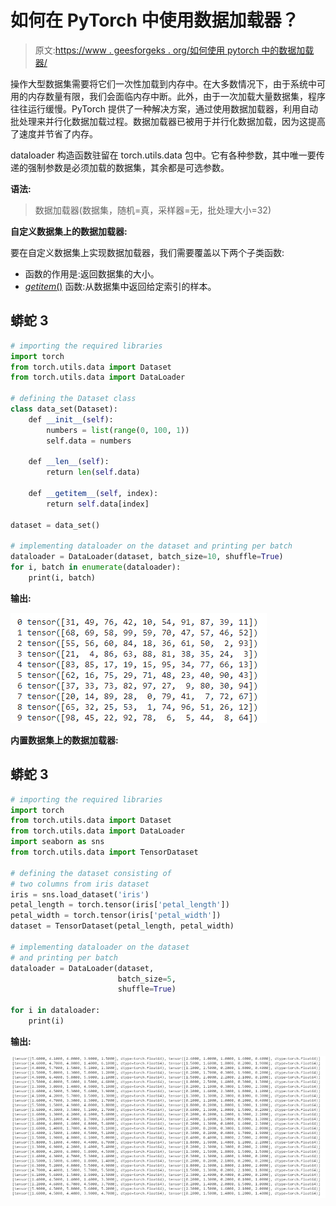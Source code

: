 # 如何在 PyTorch 中使用数据加载器？

> 原文:[https://www . geesforgeks . org/如何使用 pytorch 中的数据加载器/](https://www.geeksforgeeks.org/how-to-use-a-dataloader-in-pytorch/)

操作大型数据集需要将它们一次性加载到内存中。在大多数情况下，由于系统中可用的内存数量有限，我们会面临内存中断。此外，由于一次加载大量数据集，程序往往运行缓慢。PyTorch 提供了一种解决方案，通过使用数据加载器，利用自动批处理来并行化数据加载过程。数据加载器已被用于并行化数据加载，因为这提高了速度并节省了内存。

dataloader 构造函数驻留在 torch.utils.data 包中。它有各种参数，其中唯一要传递的强制参数是必须加载的数据集，其余都是可选参数。

**语法:**

> 数据加载器(数据集，随机=真，采样器=无，批处理大小=32)

**自定义数据集上的数据加载器:**

要在自定义数据集上实现数据加载器，我们需要覆盖以下两个子类函数:

*   函数的作用是:返回数据集的大小。
*   [_getitem_()](https://www.geeksforgeeks.org/__getitem__-in-python/#:~:text=The%20__getitem__%20magic,Python's%20most%20underutilized%20magic%20methods.) 函数:从数据集中返回给定索引的样本。

## 蟒蛇 3

```py
# importing the required libraries
import torch
from torch.utils.data import Dataset
from torch.utils.data import DataLoader

# defining the Dataset class
class data_set(Dataset):
    def __init__(self):
        numbers = list(range(0, 100, 1))
        self.data = numbers

    def __len__(self):
        return len(self.data)

    def __getitem__(self, index):
        return self.data[index]

dataset = data_set()

# implementing dataloader on the dataset and printing per batch
dataloader = DataLoader(dataset, batch_size=10, shuffle=True)
for i, batch in enumerate(dataloader):
    print(i, batch)
```

**输出:**

![](img/874a8df14d1a6f133c0825b10eaabf38.png)

**内置数据集上的数据加载器:**

## 蟒蛇 3

```py
# importing the required libraries
import torch
from torch.utils.data import Dataset
from torch.utils.data import DataLoader
import seaborn as sns
from torch.utils.data import TensorDataset

# defining the dataset consisting of 
# two columns from iris dataset
iris = sns.load_dataset('iris')
petal_length = torch.tensor(iris['petal_length'])
petal_width = torch.tensor(iris['petal_width'])
dataset = TensorDataset(petal_length, petal_width)

# implementing dataloader on the dataset 
# and printing per batch
dataloader = DataLoader(dataset, 
                        batch_size=5, 
                        shuffle=True)

for i in dataloader:
    print(i)
```

**输出:**

![](img/5169d917090b12285f17a64344e22d86.png)